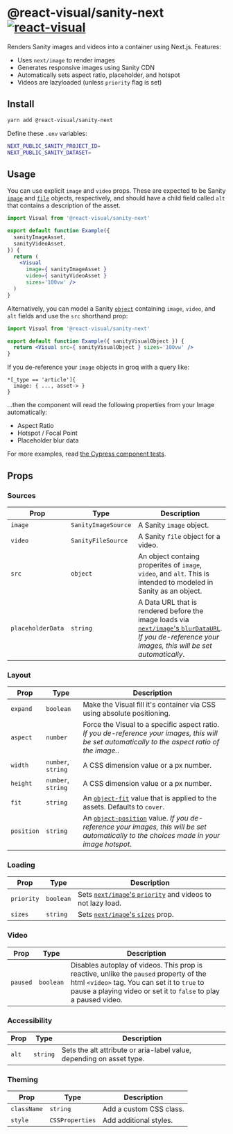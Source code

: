 # @react-visual/sanity-next [![react-visual](https://img.shields.io/endpoint?url=https://cloud.cypress.io/badge/simple/fn6c7w&style=flat&logo=cypress)](https://cloud.cypress.io/projects/fn6c7w/runs)

Renders Sanity images and videos into a container using Next.js.  Features:

- Uses `next/image` to render images
- Generates responsive images using Sanity CDN
- Automatically sets aspect ratio, placeholder, and hotspot
- Videos are lazyloaded (unless `priority` flag is set)

## Install

```sh
yarn add @react-visual/sanity-next
```

Define these `.env` variables:

```sh
NEXT_PUBLIC_SANITY_PROJECT_ID=
NEXT_PUBLIC_SANITY_DATASET=
```

## Usage

You can use explicit `image` and `video` props.  These are expected to be Sanity [`image`](https://www.sanity.io/docs/image-type) and [`file`](https://www.sanity.io/docs/file-type) objects, respectively, and should have a child field called `alt` that contains a description of the asset.

```jsx
import Visual from '@react-visual/sanity-next'

export default function Example({
  sanityImageAsset,
  sanityVideoAsset,
}) {
  return (
    <Visual
      image={ sanityImageAsset }
      video={ sanityVideoAsset }
      sizes='100vw' />
  )
}
```

Alternatively, you can model a Sanity [`object`](https://www.sanity.io/docs/object-type) containing `image`, `video`, and `alt` fields and use the `src` shorthand prop:

```jsx
import Visual from '@react-visual/sanity-next'

export default function Example({ sanityVisualObject }) {
  return <Visual src={ sanityVisualObject } sizes='100vw' />
}
```

If you de-reference your `image` objects in groq with a query like:

```groq
*[_type == 'article']{
  image: { ..., asset-> }
}
```

...then the component will read the following properties from your Image automatically:

- Aspect Ratio
- Hotspot / Focal Point
- Placeholder blur data

For more examples, read [the Cypress component tests](./cypress/component).

## Props

### Sources

| Prop | Type | Description
| -- | -- | --
| `image` | `SanityImageSource` | A Sanity `image` object.
| `video` | `SanityFileSource` | A Sanity `file` object for a video.
| `src` | `object` | An object containg properites of `image`, `video`, and `alt`.  This is intended to modeled in Sanity as an object.
| `placeholderData` | `string` | A Data URL that is rendered before the image loads via [`next/image`'s `blurDataURL`](https://nextjs.org/docs/pages/api-reference/components/image#blurdataurl). *If you de-reference your images, this will be set automatically*.

### Layout

| Prop | Type | Description
| -- | -- | --
| `expand` | `boolean` | Make the Visual fill it's container via CSS using absolute positioning.
| `aspect` | `number` | Force the Visual to a specific aspect ratio. *If you de-reference your images, this will be set automatically to the aspect ratio of the image.*.
| `width` | `number`, `string` | A CSS dimension value or a px number.
| `height` | `number`, `string` | A CSS dimension value or a px number.
| `fit` | `string` | An [`object-fit`](https://developer.mozilla.org/en-US/docs/Web/CSS/object-fit) value that is applied to the assets.  Defaults to `cover`.
| `position` | `string` | An [`object-position`](https://developer.mozilla.org/en-US/docs/Web/CSS/object-position) value. *If you de-reference your images, this will be set automatically to the choices made in your image hotspot*.

### Loading

| Prop | Type | Description
| -- | -- | --
| `priority` | `boolean` | Sets [`next/image`'s `priority`](https://nextjs.org/docs/pages/api-reference/components/image#priority) and videos to not lazy load.
| `sizes` | `string` | Sets [`next/image`'s `sizes`](https://nextjs.org/docs/pages/api-reference/components/image#sizes) prop.

### Video

| Prop | Type | Description
| -- | -- | --
| `paused` | `boolean` | Disables autoplay of videos. This prop is reactive, unlike the `paused` property of the html `<video>` tag.  You can set it to `true` to pause a playing video or set it to `false` to play a paused video.

### Accessibility

| Prop | Type | Description
| -- | -- | --
| `alt` | `string` | Sets the  alt attribute or aria-label value, depending on asset type.

### Theming

| Prop | Type | Description
| -- | -- | --
| `className` | `string` | Add a custom CSS class.
| `style` | `CSSProperties` | Add additional styles.
